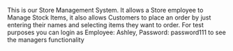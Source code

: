 This is our Store Management System.
It allows a Store employee to Manage Stock Items,
it also allows Customers to place an order by just entering their names and selecting items they want to order.
For test purposes you can login as Employee: Ashley, Password: password111 to see the managers functionality
